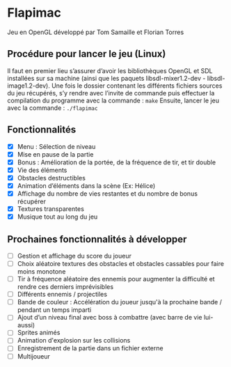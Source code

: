 # Flapimac
Jeu en OpenGL développé par Tom Samaille et Florian Torres

## Procédure pour lancer le jeu (Linux)
Il faut en premier lieu s’assurer d’avoir les bibliothèques OpenGL et SDL installées sur sa machine (ainsi que les paquets libsdl-mixer1.2-dev - libsdl-image1.2-dev).
Une fois le dossier contenant les différents fichiers sources du jeu récupérés, s’y rendre avec l’invite de commande puis effectuer la compilation du programme avec la commande :
`make`
Ensuite, lancer le jeu avec la commande : 
`./flapimac`

## Fonctionnalités
- [x] Menu : Sélection de niveau
- [x] Mise en pause de la partie
- [x] Bonus : Amélioration de la portée, de la fréquence de tir, et tir double
- [x] Vie des éléments
- [x] Obstacles destructibles
- [x] Animation d’éléments dans la scène (Ex: Hélice)
- [x] Affichage du nombre de vies restantes et du nombre de bonus récupérer
- [x] Textures transparentes
- [x] Musique tout au long du jeu

## Prochaines fonctionnalités à développer
- [ ] Gestion et affichage du score du joueur
- [ ] Choix aléatoire textures des obstacles et obstacles cassables pour faire moins monotone
- [ ] Tir à fréquence aléatoire des ennemis pour augmenter la difficulté et rendre ces derniers imprévisibles
- [ ] Différents ennemis / projectiles
- [ ] Bande de couleur : Accélération du joueur jusqu'à la prochaine bande / pendant un temps imparti
- [ ] Ajout d’un niveau final avec boss à combattre (avec barre de vie lui-aussi)
- [ ] Sprites animés 
- [ ] Animation d'explosion sur les collisions
- [ ] Enregistrement de la partie dans un fichier externe
- [ ] Multijoueur
